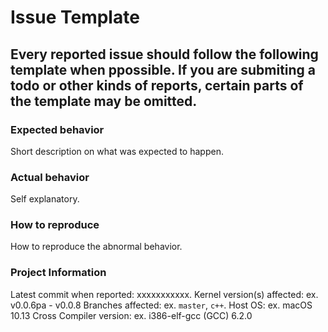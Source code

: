# Issue Template 
Every reported issue should follow the following template when ppossible. If you are submiting a todo or other kinds of reports, certain parts of the template may be omitted. 
---

### Expected behavior
Short description on what was expected to happen.

### Actual behavior
Self explanatory.

### How to reproduce
How to reproduce the abnormal behavior.

### Project Information
Latest commit when reported: xxxxxxxxxxx.
Kernel version(s) affected:  ex. v0.0.6pa - v0.0.8
Branches affected: ex. `master`, `c++`.
Host OS: ex. macOS 10.13
Cross Compiler version: ex. i386-elf-gcc (GCC) 6.2.0
